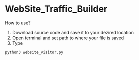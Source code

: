 # WebSite_Traffic_Builder

How to use?
<br>
<ol>
  <li>Download source code and save it to your dezired location</li>
  <li>Open terminal and set path to where your file is saved</li>
  <li>Type</li>
  </ol>
  
```python3 website_visitor.py```
